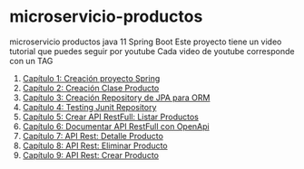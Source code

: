 # microservicio-productos
microservicio productos java 11 Spring Boot
Este proyecto tiene un video tutorial que puedes seguir por youtube
Cada video de youtube corresponde con un TAG

1. [Capítulo 1: Creación proyecto Spring](https://youtu.be/pzlanOdUMvc)
2. [Capítulo 2: Creación Clase Producto](https://youtu.be/NiiBpUAMlyk)
3. [Capítulo 3: Creación Repository de JPA para ORM](https://youtu.be/PxCA7KqhKKY)
4. [Capítulo 4: Testing Junit Repository](https://youtu.be/HI4JYQ28Cns)
5. [Capítulo 5: Crear API RestFull: Listar Productos](https://youtu.be/Q4Ozb4rniyw)
6. [Capítulo 6: Documentar API RestFull con OpenApi](https://youtu.be/CGRNiCLAlnQ)
7. [Capítulo 7: API Rest: Detalle Producto](https://youtu.be/XueRsjTgjx8)
8. [Capítulo 8: API Rest: Eliminar Producto](https://youtu.be/AtBd546QxO8)
9. [Capítulo 9: API Rest: Crear Producto](https://youtu.be/zHyIM_tDizg)

